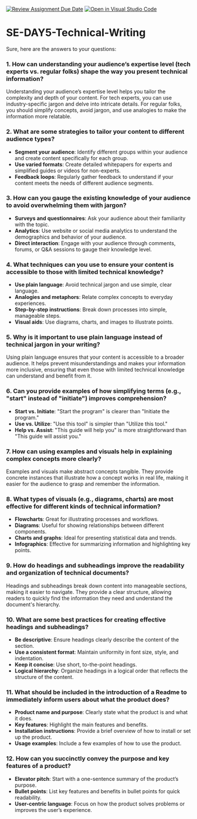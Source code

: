 [![Review Assignment Due Date](https://classroom.github.com/assets/deadline-readme-button-22041afd0340ce965d47ae6ef1cefeee28c7c493a6346c4f15d667ab976d596c.svg)](https://classroom.github.com/a/zsAR-pyY)
[![Open in Visual Studio Code](https://classroom.github.com/assets/open-in-vscode-2e0aaae1b6195c2367325f4f02e2d04e9abb55f0b24a779b69b11b9e10269abc.svg)](https://classroom.github.com/online_ide?assignment_repo_id=16406529&assignment_repo_type=AssignmentRepo)
# SE-DAY5-Technical-Writing
Sure, here are the answers to your questions:

### 1. How can understanding your audience’s expertise level (tech experts vs. regular folks) shape the way you present technical information?
Understanding your audience’s expertise level helps you tailor the complexity and depth of your content. For tech experts, you can use industry-specific jargon and delve into intricate details. For regular folks, you should simplify concepts, avoid jargon, and use analogies to make the information more relatable.

### 2. What are some strategies to tailor your content to different audience types?
- **Segment your audience**: Identify different groups within your audience and create content specifically for each group.
- **Use varied formats**: Create detailed whitepapers for experts and simplified guides or videos for non-experts.
- **Feedback loops**: Regularly gather feedback to understand if your content meets the needs of different audience segments.

### 3. How can you gauge the existing knowledge of your audience to avoid overwhelming them with jargon?
- **Surveys and questionnaires**: Ask your audience about their familiarity with the topic.
- **Analytics**: Use website or social media analytics to understand the demographics and behavior of your audience.
- **Direct interaction**: Engage with your audience through comments, forums, or Q&A sessions to gauge their knowledge level.

### 4. What techniques can you use to ensure your content is accessible to those with limited technical knowledge?
- **Use plain language**: Avoid technical jargon and use simple, clear language.
- **Analogies and metaphors**: Relate complex concepts to everyday experiences.
- **Step-by-step instructions**: Break down processes into simple, manageable steps.
- **Visual aids**: Use diagrams, charts, and images to illustrate points.

### 5. Why is it important to use plain language instead of technical jargon in your writing?
Using plain language ensures that your content is accessible to a broader audience. It helps prevent misunderstandings and makes your information more inclusive, ensuring that even those with limited technical knowledge can understand and benefit from it.

### 6. Can you provide examples of how simplifying terms (e.g., "start" instead of "initiate") improves comprehension?
- **Start vs. Initiate**: "Start the program" is clearer than "Initiate the program."
- **Use vs. Utilize**: "Use this tool" is simpler than "Utilize this tool."
- **Help vs. Assist**: "This guide will help you" is more straightforward than "This guide will assist you."

### 7. How can using examples and visuals help in explaining complex concepts more clearly?
Examples and visuals make abstract concepts tangible. They provide concrete instances that illustrate how a concept works in real life, making it easier for the audience to grasp and remember the information.

### 8. What types of visuals (e.g., diagrams, charts) are most effective for different kinds of technical information?
- **Flowcharts**: Great for illustrating processes and workflows.
- **Diagrams**: Useful for showing relationships between different components.
- **Charts and graphs**: Ideal for presenting statistical data and trends.
- **Infographics**: Effective for summarizing information and highlighting key points.

### 9. How do headings and subheadings improve the readability and organization of technical documents?
Headings and subheadings break down content into manageable sections, making it easier to navigate. They provide a clear structure, allowing readers to quickly find the information they need and understand the document's hierarchy.

### 10. What are some best practices for creating effective headings and subheadings?
- **Be descriptive**: Ensure headings clearly describe the content of the section.
- **Use a consistent format**: Maintain uniformity in font size, style, and indentation.
- **Keep it concise**: Use short, to-the-point headings.
- **Logical hierarchy**: Organize headings in a logical order that reflects the structure of the content.

### 11. What should be included in the introduction of a Readme to immediately inform users about what the product does?
- **Product name and purpose**: Clearly state what the product is and what it does.
- **Key features**: Highlight the main features and benefits.
- **Installation instructions**: Provide a brief overview of how to install or set up the product.
- **Usage examples**: Include a few examples of how to use the product.

### 12. How can you succinctly convey the purpose and key features of a product?
- **Elevator pitch**: Start with a one-sentence summary of the product’s purpose.
- **Bullet points**: List key features and benefits in bullet points for quick readability.
- **User-centric language**: Focus on how the product solves problems or improves the user’s experience.

